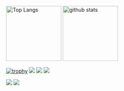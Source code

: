 <p align="left"> 
  <img alt="Top Langs" height="150px" src="https://github-readme-stats.vercel.app/api/top-langs/?username=laut0104&layout=compact&count_private=true&show_icons=true&show_icons=true&theme=onedark" />
  <img alt="github stats" height="150px" src="https://github-readme-stats.vercel.app/api?username=laut0104&count_private=true&show_icons=true&show_icons=true&theme=onedark" />
</p>

[![trophy](https://github-profile-trophy.vercel.app/?username=laut0104&theme=gruvbox&rank=-C)](https://github.com/ryo-ma/github-profile-trophy)
[![](https://raw.githubusercontent.com/laut0104/laut0104/master/profile-summary-card-output/dracula/0-profile-details.svg)](https://github.com/vn7n24fzkq/github-profile-summary-cards)
[![](https://raw.githubusercontent.com/laut0104/laut0104/master/profile-summary-card-output/dracula/1-repos-per-language.svg)](https://github.com/vn7n24fzkq/github-profile-summary-cards)
[![](https://raw.githubusercontent.com/laut0104/laut0104/master/profile-summary-card-output/dracula/2-most-commit-language.svg)](https://github.com/vn7n24fzkq/github-profile-summary-cards)

[![](https://activity-graph.herokuapp.com/graph?username=laut0104&theme=github)](https://activity-graph.herokuapp.com/graph?username=laut0104&theme=github)
[![](https://github-readme-streak-stats.herokuapp.com/?user=laut0104&theme=dark)](https://github-readme-streak-stats.herokuapp.com/?user=laut0104&theme=dark)
